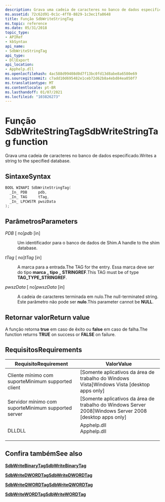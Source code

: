 ```yaml
---
description: Grava uma cadeia de caracteres no banco de dados especificado.
ms.assetid: 72c62d91-0c1c-4ff8-8829-1c3ec1fa8648
title: Função SdbWriteStringTag
ms.topic: reference
ms.date: 05/31/2018
topic_type:
- APIRef
- kbSyntax
api_name:
- SdbWriteStringTag
api_type:
- DllExport
api_location:
- Apphelp.dll
ms.openlocfilehash: 4ac588d99408d0d7f13bc0fd13d8abe8a6580e69
ms.sourcegitcommit: c7add10d695482e1ceb72d62b8a4ebd84ea050f7
ms.translationtype: MT
ms.contentlocale: pt-BR
ms.lasthandoff: 01/07/2021
ms.locfileid: "103826273"
---
```

# <a name="sdbwritestringtag-function"></a><span data-ttu-id="398b7-103">Função SdbWriteStringTag</span><span class="sxs-lookup"><span data-stu-id="398b7-103">SdbWriteStringTag function</span></span>

<span data-ttu-id="398b7-104">Grava uma cadeia de caracteres no banco de dados especificado.</span><span class="sxs-lookup"><span data-stu-id="398b7-104">Writes a string to the specified database.</span></span>

## <a name="syntax"></a><span data-ttu-id="398b7-105">Sintaxe</span><span class="sxs-lookup"><span data-stu-id="398b7-105">Syntax</span></span>


```C++
BOOL WINAPI SdbWriteStringTag(
  _In_ PDB     pdb,
  _In_ TAG     tTag,
  _In_ LPCWSTR pwszData
);
```



## <a name="parameters"></a><span data-ttu-id="398b7-106">Parâmetros</span><span class="sxs-lookup"><span data-stu-id="398b7-106">Parameters</span></span>

<dl> <dt>

<span data-ttu-id="398b7-107">*PDB* \[ no\]</span><span class="sxs-lookup"><span data-stu-id="398b7-107">*pdb* \[in\]</span></span>
</dt> <dd>

<span data-ttu-id="398b7-108">Um identificador para o banco de dados de Shim.</span><span class="sxs-lookup"><span data-stu-id="398b7-108">A handle to the shim database.</span></span>

</dd> <dt>

<span data-ttu-id="398b7-109">*tTag* \[ no\]</span><span class="sxs-lookup"><span data-stu-id="398b7-109">*tTag* \[in\]</span></span>
</dt> <dd>

<span data-ttu-id="398b7-110">A marca para a entrada.</span><span class="sxs-lookup"><span data-stu-id="398b7-110">The TAG for the entry.</span></span> <span data-ttu-id="398b7-111">Essa marca deve ser do tipo **marca \_ tipo \_ STRINGREF**.</span><span class="sxs-lookup"><span data-stu-id="398b7-111">This TAG must be of type **TAG\_TYPE\_STRINGREF**.</span></span>

</dd> <dt>

<span data-ttu-id="398b7-112">*pwszData* \[ no\]</span><span class="sxs-lookup"><span data-stu-id="398b7-112">*pwszData* \[in\]</span></span>
</dt> <dd>

<span data-ttu-id="398b7-113">A cadeia de caracteres terminada em nulo.</span><span class="sxs-lookup"><span data-stu-id="398b7-113">The null-terminated string.</span></span> <span data-ttu-id="398b7-114">Este parâmetro não pode ser **nulo**.</span><span class="sxs-lookup"><span data-stu-id="398b7-114">This parameter cannot be **NULL**.</span></span>

</dd> </dl>

## <a name="return-value"></a><span data-ttu-id="398b7-115">Retornar valor</span><span class="sxs-lookup"><span data-stu-id="398b7-115">Return value</span></span>

<span data-ttu-id="398b7-116">A função retorna **true** em caso de êxito ou **false** em caso de falha.</span><span class="sxs-lookup"><span data-stu-id="398b7-116">The function returns **TRUE** on success or **FALSE** on failure.</span></span>

## <a name="requirements"></a><span data-ttu-id="398b7-117">Requisitos</span><span class="sxs-lookup"><span data-stu-id="398b7-117">Requirements</span></span>



| <span data-ttu-id="398b7-118">Requisito</span><span class="sxs-lookup"><span data-stu-id="398b7-118">Requirement</span></span> | <span data-ttu-id="398b7-119">Valor</span><span class="sxs-lookup"><span data-stu-id="398b7-119">Value</span></span> |
|-------------------------------------|----------------------------------------------------------------------------------------|
| <span data-ttu-id="398b7-120">Cliente mínimo com suporte</span><span class="sxs-lookup"><span data-stu-id="398b7-120">Minimum supported client</span></span><br/> | <span data-ttu-id="398b7-121">\[Somente aplicativos da área de trabalho do Windows Vista\]</span><span class="sxs-lookup"><span data-stu-id="398b7-121">Windows Vista \[desktop apps only\]</span></span><br/>                                         |
| <span data-ttu-id="398b7-122">Servidor mínimo com suporte</span><span class="sxs-lookup"><span data-stu-id="398b7-122">Minimum supported server</span></span><br/> | <span data-ttu-id="398b7-123">\[Somente aplicativos da área de trabalho do Windows Server 2008\]</span><span class="sxs-lookup"><span data-stu-id="398b7-123">Windows Server 2008 \[desktop apps only\]</span></span><br/>                                   |
| <span data-ttu-id="398b7-124">DLL</span><span class="sxs-lookup"><span data-stu-id="398b7-124">DLL</span></span><br/>                      | <dl> <span data-ttu-id="398b7-125"><dt>Apphelp.dll</dt></span><span class="sxs-lookup"><span data-stu-id="398b7-125"><dt>Apphelp.dll</dt></span></span> </dl> |



## <a name="see-also"></a><span data-ttu-id="398b7-126">Confira também</span><span class="sxs-lookup"><span data-stu-id="398b7-126">See also</span></span>

<dl> <dt>

[<span data-ttu-id="398b7-127">**SdbWriteBinaryTag**</span><span class="sxs-lookup"><span data-stu-id="398b7-127">**SdbWriteBinaryTag**</span></span>](sdbwritebinarytag.md)
</dt> <dt>

[<span data-ttu-id="398b7-128">**SdbWriteDWORDTag**</span><span class="sxs-lookup"><span data-stu-id="398b7-128">**SdbWriteDWORDTag**</span></span>](sdbwritedwordtag.md)
</dt> <dt>

[<span data-ttu-id="398b7-129">**SdbWriteQWORDTag**</span><span class="sxs-lookup"><span data-stu-id="398b7-129">**SdbWriteQWORDTag**</span></span>](sdbwriteqwordtag.md)
</dt> <dt>

[<span data-ttu-id="398b7-130">**SdbWriteWORDTag**</span><span class="sxs-lookup"><span data-stu-id="398b7-130">**SdbWriteWORDTag**</span></span>](sdbwritewordtag.md)
</dt> </dl>

 

 




